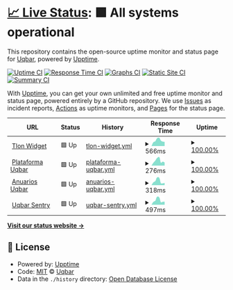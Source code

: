 # [📈 Live Status](https://uqbar-dev.github.io/upptime): <!--live status--> **🟩 All systems operational**

This repository contains the open-source uptime monitor and status page for [Uqbar](https://www.uqbar.com.br), powered by [Upptime](https://github.com/upptime/upptime).

[![Uptime CI](https://github.com/uqbar-dev/upptime/workflows/Uptime%20CI/badge.svg)](https://github.com/uqbar-dev/upptime/actions?query=workflow%3A%22Uptime+CI%22)
[![Response Time CI](https://github.com/uqbar-dev/upptime/workflows/Response%20Time%20CI/badge.svg)](https://github.com/uqbar-dev/upptime/actions?query=workflow%3A%22Response+Time+CI%22)
[![Graphs CI](https://github.com/uqbar-dev/upptime/workflows/Graphs%20CI/badge.svg)](https://github.com/uqbar-dev/upptime/actions?query=workflow%3A%22Graphs+CI%22)
[![Static Site CI](https://github.com/uqbar-dev/upptime/workflows/Static%20Site%20CI/badge.svg)](https://github.com/uqbar-dev/upptime/actions?query=workflow%3A%22Static+Site+CI%22)
[![Summary CI](https://github.com/uqbar-dev/upptime/workflows/Summary%20CI/badge.svg)](https://github.com/uqbar-dev/upptime/actions?query=workflow%3A%22Summary+CI%22)

With [Upptime](https://upptime.js.org), you can get your own unlimited and free uptime monitor and status page, powered entirely by a GitHub repository. We use [Issues](https://github.com/uqbar-dev/upptime/issues) as incident reports, [Actions](https://github.com/uqbar-dev/upptime/actions) as uptime monitors, and [Pages](https://uqbar-dev.github.io/upptime) for the status page.

<!--start: status pages-->
<!-- This summary is generated by Upptime (https://github.com/upptime/upptime) -->
<!-- Do not edit this manually, your changes will be overwritten -->
<!-- prettier-ignore -->
| URL | Status | History | Response Time | Uptime |
| --- | ------ | ------- | ------------- | ------ |
| <img alt="" src="https://icons.duckduckgo.com/ip3/www.tlon.com.br.ico" height="13"> [Tlon Widget](https://www.tlon.com.br/index.php?option=com_widgets&usrid=0GZYWbGpezpMMLkcOBVUnDeIgxtaTKAOQzh&usrkey=h2nxBiINVtYxDZOXIr3qYufZipZwBt9iQnB) | 🟩 Up | [tlon-widget.yml](https://github.com/uqbar-dev/upptime/commits/HEAD/history/tlon-widget.yml) | <details><summary><img alt="Response time graph" src="./graphs/tlon-widget/response-time-week.png" height="20"> 566ms</summary><br><a href="https://uqbar-dev.github.io/upptime/history/tlon-widget"><img alt="Response time 559" src="https://img.shields.io/endpoint?url=https%3A%2F%2Fraw.githubusercontent.com%2Fuqbar-dev%2Fupptime%2FHEAD%2Fapi%2Ftlon-widget%2Fresponse-time.json"></a><br><a href="https://uqbar-dev.github.io/upptime/history/tlon-widget"><img alt="24-hour response time 424" src="https://img.shields.io/endpoint?url=https%3A%2F%2Fraw.githubusercontent.com%2Fuqbar-dev%2Fupptime%2FHEAD%2Fapi%2Ftlon-widget%2Fresponse-time-day.json"></a><br><a href="https://uqbar-dev.github.io/upptime/history/tlon-widget"><img alt="7-day response time 566" src="https://img.shields.io/endpoint?url=https%3A%2F%2Fraw.githubusercontent.com%2Fuqbar-dev%2Fupptime%2FHEAD%2Fapi%2Ftlon-widget%2Fresponse-time-week.json"></a><br><a href="https://uqbar-dev.github.io/upptime/history/tlon-widget"><img alt="30-day response time 577" src="https://img.shields.io/endpoint?url=https%3A%2F%2Fraw.githubusercontent.com%2Fuqbar-dev%2Fupptime%2FHEAD%2Fapi%2Ftlon-widget%2Fresponse-time-month.json"></a><br><a href="https://uqbar-dev.github.io/upptime/history/tlon-widget"><img alt="1-year response time 559" src="https://img.shields.io/endpoint?url=https%3A%2F%2Fraw.githubusercontent.com%2Fuqbar-dev%2Fupptime%2FHEAD%2Fapi%2Ftlon-widget%2Fresponse-time-year.json"></a></details> | <details><summary><a href="https://uqbar-dev.github.io/upptime/history/tlon-widget">100.00%</a></summary><a href="https://uqbar-dev.github.io/upptime/history/tlon-widget"><img alt="All-time uptime 100.00%" src="https://img.shields.io/endpoint?url=https%3A%2F%2Fraw.githubusercontent.com%2Fuqbar-dev%2Fupptime%2FHEAD%2Fapi%2Ftlon-widget%2Fuptime.json"></a><br><a href="https://uqbar-dev.github.io/upptime/history/tlon-widget"><img alt="24-hour uptime 100.00%" src="https://img.shields.io/endpoint?url=https%3A%2F%2Fraw.githubusercontent.com%2Fuqbar-dev%2Fupptime%2FHEAD%2Fapi%2Ftlon-widget%2Fuptime-day.json"></a><br><a href="https://uqbar-dev.github.io/upptime/history/tlon-widget"><img alt="7-day uptime 100.00%" src="https://img.shields.io/endpoint?url=https%3A%2F%2Fraw.githubusercontent.com%2Fuqbar-dev%2Fupptime%2FHEAD%2Fapi%2Ftlon-widget%2Fuptime-week.json"></a><br><a href="https://uqbar-dev.github.io/upptime/history/tlon-widget"><img alt="30-day uptime 100.00%" src="https://img.shields.io/endpoint?url=https%3A%2F%2Fraw.githubusercontent.com%2Fuqbar-dev%2Fupptime%2FHEAD%2Fapi%2Ftlon-widget%2Fuptime-month.json"></a><br><a href="https://uqbar-dev.github.io/upptime/history/tlon-widget"><img alt="1-year uptime 100.00%" src="https://img.shields.io/endpoint?url=https%3A%2F%2Fraw.githubusercontent.com%2Fuqbar-dev%2Fupptime%2FHEAD%2Fapi%2Ftlon-widget%2Fuptime-year.json"></a></details>
| <img alt="" src="https://icons.duckduckgo.com/ip3/www.uqbar.com.br.ico" height="13"> [Plataforma Uqbar](https://www.uqbar.com.br) | 🟩 Up | [plataforma-uqbar.yml](https://github.com/uqbar-dev/upptime/commits/HEAD/history/plataforma-uqbar.yml) | <details><summary><img alt="Response time graph" src="./graphs/plataforma-uqbar/response-time-week.png" height="20"> 276ms</summary><br><a href="https://uqbar-dev.github.io/upptime/history/plataforma-uqbar"><img alt="Response time 285" src="https://img.shields.io/endpoint?url=https%3A%2F%2Fraw.githubusercontent.com%2Fuqbar-dev%2Fupptime%2FHEAD%2Fapi%2Fplataforma-uqbar%2Fresponse-time.json"></a><br><a href="https://uqbar-dev.github.io/upptime/history/plataforma-uqbar"><img alt="24-hour response time 176" src="https://img.shields.io/endpoint?url=https%3A%2F%2Fraw.githubusercontent.com%2Fuqbar-dev%2Fupptime%2FHEAD%2Fapi%2Fplataforma-uqbar%2Fresponse-time-day.json"></a><br><a href="https://uqbar-dev.github.io/upptime/history/plataforma-uqbar"><img alt="7-day response time 276" src="https://img.shields.io/endpoint?url=https%3A%2F%2Fraw.githubusercontent.com%2Fuqbar-dev%2Fupptime%2FHEAD%2Fapi%2Fplataforma-uqbar%2Fresponse-time-week.json"></a><br><a href="https://uqbar-dev.github.io/upptime/history/plataforma-uqbar"><img alt="30-day response time 304" src="https://img.shields.io/endpoint?url=https%3A%2F%2Fraw.githubusercontent.com%2Fuqbar-dev%2Fupptime%2FHEAD%2Fapi%2Fplataforma-uqbar%2Fresponse-time-month.json"></a><br><a href="https://uqbar-dev.github.io/upptime/history/plataforma-uqbar"><img alt="1-year response time 285" src="https://img.shields.io/endpoint?url=https%3A%2F%2Fraw.githubusercontent.com%2Fuqbar-dev%2Fupptime%2FHEAD%2Fapi%2Fplataforma-uqbar%2Fresponse-time-year.json"></a></details> | <details><summary><a href="https://uqbar-dev.github.io/upptime/history/plataforma-uqbar">100.00%</a></summary><a href="https://uqbar-dev.github.io/upptime/history/plataforma-uqbar"><img alt="All-time uptime 99.91%" src="https://img.shields.io/endpoint?url=https%3A%2F%2Fraw.githubusercontent.com%2Fuqbar-dev%2Fupptime%2FHEAD%2Fapi%2Fplataforma-uqbar%2Fuptime.json"></a><br><a href="https://uqbar-dev.github.io/upptime/history/plataforma-uqbar"><img alt="24-hour uptime 100.00%" src="https://img.shields.io/endpoint?url=https%3A%2F%2Fraw.githubusercontent.com%2Fuqbar-dev%2Fupptime%2FHEAD%2Fapi%2Fplataforma-uqbar%2Fuptime-day.json"></a><br><a href="https://uqbar-dev.github.io/upptime/history/plataforma-uqbar"><img alt="7-day uptime 100.00%" src="https://img.shields.io/endpoint?url=https%3A%2F%2Fraw.githubusercontent.com%2Fuqbar-dev%2Fupptime%2FHEAD%2Fapi%2Fplataforma-uqbar%2Fuptime-week.json"></a><br><a href="https://uqbar-dev.github.io/upptime/history/plataforma-uqbar"><img alt="30-day uptime 99.90%" src="https://img.shields.io/endpoint?url=https%3A%2F%2Fraw.githubusercontent.com%2Fuqbar-dev%2Fupptime%2FHEAD%2Fapi%2Fplataforma-uqbar%2Fuptime-month.json"></a><br><a href="https://uqbar-dev.github.io/upptime/history/plataforma-uqbar"><img alt="1-year uptime 99.91%" src="https://img.shields.io/endpoint?url=https%3A%2F%2Fraw.githubusercontent.com%2Fuqbar-dev%2Fupptime%2FHEAD%2Fapi%2Fplataforma-uqbar%2Fuptime-year.json"></a></details>
| <img alt="" src="https://icons.duckduckgo.com/ip3/anuarios.uqbar.com.br.ico" height="13"> [Anuarios Uqbar](https://anuarios.uqbar.com.br) | 🟩 Up | [anuarios-uqbar.yml](https://github.com/uqbar-dev/upptime/commits/HEAD/history/anuarios-uqbar.yml) | <details><summary><img alt="Response time graph" src="./graphs/anuarios-uqbar/response-time-week.png" height="20"> 318ms</summary><br><a href="https://uqbar-dev.github.io/upptime/history/anuarios-uqbar"><img alt="Response time 344" src="https://img.shields.io/endpoint?url=https%3A%2F%2Fraw.githubusercontent.com%2Fuqbar-dev%2Fupptime%2FHEAD%2Fapi%2Fanuarios-uqbar%2Fresponse-time.json"></a><br><a href="https://uqbar-dev.github.io/upptime/history/anuarios-uqbar"><img alt="24-hour response time 173" src="https://img.shields.io/endpoint?url=https%3A%2F%2Fraw.githubusercontent.com%2Fuqbar-dev%2Fupptime%2FHEAD%2Fapi%2Fanuarios-uqbar%2Fresponse-time-day.json"></a><br><a href="https://uqbar-dev.github.io/upptime/history/anuarios-uqbar"><img alt="7-day response time 318" src="https://img.shields.io/endpoint?url=https%3A%2F%2Fraw.githubusercontent.com%2Fuqbar-dev%2Fupptime%2FHEAD%2Fapi%2Fanuarios-uqbar%2Fresponse-time-week.json"></a><br><a href="https://uqbar-dev.github.io/upptime/history/anuarios-uqbar"><img alt="30-day response time 347" src="https://img.shields.io/endpoint?url=https%3A%2F%2Fraw.githubusercontent.com%2Fuqbar-dev%2Fupptime%2FHEAD%2Fapi%2Fanuarios-uqbar%2Fresponse-time-month.json"></a><br><a href="https://uqbar-dev.github.io/upptime/history/anuarios-uqbar"><img alt="1-year response time 344" src="https://img.shields.io/endpoint?url=https%3A%2F%2Fraw.githubusercontent.com%2Fuqbar-dev%2Fupptime%2FHEAD%2Fapi%2Fanuarios-uqbar%2Fresponse-time-year.json"></a></details> | <details><summary><a href="https://uqbar-dev.github.io/upptime/history/anuarios-uqbar">100.00%</a></summary><a href="https://uqbar-dev.github.io/upptime/history/anuarios-uqbar"><img alt="All-time uptime 100.00%" src="https://img.shields.io/endpoint?url=https%3A%2F%2Fraw.githubusercontent.com%2Fuqbar-dev%2Fupptime%2FHEAD%2Fapi%2Fanuarios-uqbar%2Fuptime.json"></a><br><a href="https://uqbar-dev.github.io/upptime/history/anuarios-uqbar"><img alt="24-hour uptime 100.00%" src="https://img.shields.io/endpoint?url=https%3A%2F%2Fraw.githubusercontent.com%2Fuqbar-dev%2Fupptime%2FHEAD%2Fapi%2Fanuarios-uqbar%2Fuptime-day.json"></a><br><a href="https://uqbar-dev.github.io/upptime/history/anuarios-uqbar"><img alt="7-day uptime 100.00%" src="https://img.shields.io/endpoint?url=https%3A%2F%2Fraw.githubusercontent.com%2Fuqbar-dev%2Fupptime%2FHEAD%2Fapi%2Fanuarios-uqbar%2Fuptime-week.json"></a><br><a href="https://uqbar-dev.github.io/upptime/history/anuarios-uqbar"><img alt="30-day uptime 100.00%" src="https://img.shields.io/endpoint?url=https%3A%2F%2Fraw.githubusercontent.com%2Fuqbar-dev%2Fupptime%2FHEAD%2Fapi%2Fanuarios-uqbar%2Fuptime-month.json"></a><br><a href="https://uqbar-dev.github.io/upptime/history/anuarios-uqbar"><img alt="1-year uptime 100.00%" src="https://img.shields.io/endpoint?url=https%3A%2F%2Fraw.githubusercontent.com%2Fuqbar-dev%2Fupptime%2FHEAD%2Fapi%2Fanuarios-uqbar%2Fuptime-year.json"></a></details>
| <img alt="" src="https://icons.duckduckgo.com/ip3/sentrysrv.uqbaronline.com.ico" height="13"> [Uqbar Sentry](http://sentrysrv.uqbaronline.com/) | 🟩 Up | [uqbar-sentry.yml](https://github.com/uqbar-dev/upptime/commits/HEAD/history/uqbar-sentry.yml) | <details><summary><img alt="Response time graph" src="./graphs/uqbar-sentry/response-time-week.png" height="20"> 497ms</summary><br><a href="https://uqbar-dev.github.io/upptime/history/uqbar-sentry"><img alt="Response time 574" src="https://img.shields.io/endpoint?url=https%3A%2F%2Fraw.githubusercontent.com%2Fuqbar-dev%2Fupptime%2FHEAD%2Fapi%2Fuqbar-sentry%2Fresponse-time.json"></a><br><a href="https://uqbar-dev.github.io/upptime/history/uqbar-sentry"><img alt="24-hour response time 345" src="https://img.shields.io/endpoint?url=https%3A%2F%2Fraw.githubusercontent.com%2Fuqbar-dev%2Fupptime%2FHEAD%2Fapi%2Fuqbar-sentry%2Fresponse-time-day.json"></a><br><a href="https://uqbar-dev.github.io/upptime/history/uqbar-sentry"><img alt="7-day response time 497" src="https://img.shields.io/endpoint?url=https%3A%2F%2Fraw.githubusercontent.com%2Fuqbar-dev%2Fupptime%2FHEAD%2Fapi%2Fuqbar-sentry%2Fresponse-time-week.json"></a><br><a href="https://uqbar-dev.github.io/upptime/history/uqbar-sentry"><img alt="30-day response time 525" src="https://img.shields.io/endpoint?url=https%3A%2F%2Fraw.githubusercontent.com%2Fuqbar-dev%2Fupptime%2FHEAD%2Fapi%2Fuqbar-sentry%2Fresponse-time-month.json"></a><br><a href="https://uqbar-dev.github.io/upptime/history/uqbar-sentry"><img alt="1-year response time 574" src="https://img.shields.io/endpoint?url=https%3A%2F%2Fraw.githubusercontent.com%2Fuqbar-dev%2Fupptime%2FHEAD%2Fapi%2Fuqbar-sentry%2Fresponse-time-year.json"></a></details> | <details><summary><a href="https://uqbar-dev.github.io/upptime/history/uqbar-sentry">100.00%</a></summary><a href="https://uqbar-dev.github.io/upptime/history/uqbar-sentry"><img alt="All-time uptime 97.93%" src="https://img.shields.io/endpoint?url=https%3A%2F%2Fraw.githubusercontent.com%2Fuqbar-dev%2Fupptime%2FHEAD%2Fapi%2Fuqbar-sentry%2Fuptime.json"></a><br><a href="https://uqbar-dev.github.io/upptime/history/uqbar-sentry"><img alt="24-hour uptime 100.00%" src="https://img.shields.io/endpoint?url=https%3A%2F%2Fraw.githubusercontent.com%2Fuqbar-dev%2Fupptime%2FHEAD%2Fapi%2Fuqbar-sentry%2Fuptime-day.json"></a><br><a href="https://uqbar-dev.github.io/upptime/history/uqbar-sentry"><img alt="7-day uptime 100.00%" src="https://img.shields.io/endpoint?url=https%3A%2F%2Fraw.githubusercontent.com%2Fuqbar-dev%2Fupptime%2FHEAD%2Fapi%2Fuqbar-sentry%2Fuptime-week.json"></a><br><a href="https://uqbar-dev.github.io/upptime/history/uqbar-sentry"><img alt="30-day uptime 100.00%" src="https://img.shields.io/endpoint?url=https%3A%2F%2Fraw.githubusercontent.com%2Fuqbar-dev%2Fupptime%2FHEAD%2Fapi%2Fuqbar-sentry%2Fuptime-month.json"></a><br><a href="https://uqbar-dev.github.io/upptime/history/uqbar-sentry"><img alt="1-year uptime 97.93%" src="https://img.shields.io/endpoint?url=https%3A%2F%2Fraw.githubusercontent.com%2Fuqbar-dev%2Fupptime%2FHEAD%2Fapi%2Fuqbar-sentry%2Fuptime-year.json"></a></details>

<!--end: status pages-->

[**Visit our status website →**](https://uqbar-dev.github.io/upptime)

## 📄 License

- Powered by: [Upptime](https://github.com/upptime/upptime)
- Code: [MIT](./LICENSE) © [Uqbar](https://www.uqbar.com.br)
- Data in the `./history` directory: [Open Database License](https://opendatacommons.org/licenses/odbl/1-0/)
